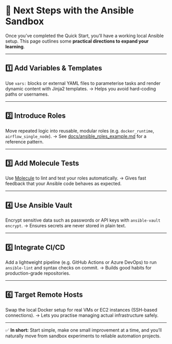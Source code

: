 # 🌱 Next Steps with the Ansible Sandbox

Once you’ve completed the Quick Start, you’ll have a working local Ansible setup.
This page outlines some **practical directions to expand your learning**.

---

## 1️⃣ Add Variables & Templates
Use `vars:` blocks or external YAML files to parameterise tasks and render dynamic content with Jinja2 templates.
→ Helps you avoid hard-coding paths or usernames.

---

## 2️⃣ Introduce Roles
Move repeated logic into reusable, modular roles (e.g. `docker_runtime`, `airflow_single_node`).
→ See [docs/ansible_roles_example.md](ansible_roles_example.md) for a reference pattern.

---

## 3️⃣ Add Molecule Tests
Use [Molecule](https://molecule.readthedocs.io/) to lint and test your roles automatically.
→ Gives fast feedback that your Ansible code behaves as expected.

---

## 4️⃣ Use Ansible Vault
Encrypt sensitive data such as passwords or API keys with `ansible-vault encrypt`.
→ Ensures secrets are never stored in plain text.

---

## 5️⃣ Integrate CI/CD
Add a lightweight pipeline (e.g. GitHub Actions or Azure DevOps) to run `ansible-lint` and syntax checks on commit.
→ Builds good habits for production-grade repositories.

---

## 6️⃣ Target Remote Hosts
Swap the local Docker setup for real VMs or EC2 instances (SSH-based connections).
→ Lets you practise managing actual infrastructure safely.

---

✅ **In short:**
Start simple, make one small improvement at a time, and you’ll naturally move from sandbox experiments to reliable automation projects.
